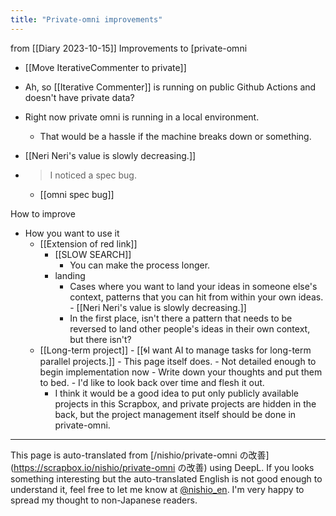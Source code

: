 ```yaml
---
title: "Private-omni improvements"
---
```


from  [[Diary 2023-10-15]]
Improvements to [private-omni
- [[Move IterativeCommenter to private]]
- Ah, so [[Iterative Commenter]] is running on public Github Actions and doesn't have private data?
- Right now private omni is running in a local environment.
    - That would be a hassle if the machine breaks down or something.

- [[Neri Neri's value is slowly decreasing.]]
- > I noticed a spec bug.
    - [[omni spec bug]]

How to improve
- How you want to use it
    - [[Extension of red link]]
        - [[SLOW SEARCH]]
            - You can make the process longer.
        - landing
            - Cases where you want to land your ideas in someone else's context, patterns that you can hit from within your own ideas.
                    - [[Neri Neri's value is slowly decreasing.]]
            - In the first place, isn't there a pattern that needs to be reversed to land other people's ideas in their own context, but there isn't?
    - [[Long-term project]]
            - [[🌀I want AI to manage tasks for long-term parallel projects.]]
            - This page itself does.
            - Not detailed enough to begin implementation now
            - Write down your thoughts and put them to bed.
            - I'd like to look back over time and flesh it out.
        - I think it would be a good idea to put only publicly available projects in this Scrapbox, and private projects are hidden in the back, but the project management itself should be done in private-omni.

---
This page is auto-translated from [/nishio/private-omni の改善](https://scrapbox.io/nishio/private-omni の改善) using DeepL. If you looks something interesting but the auto-translated English is not good enough to understand it, feel free to let me know at [@nishio_en](https://twitter.com/nishio_en). I'm very happy to spread my thought to non-Japanese readers.